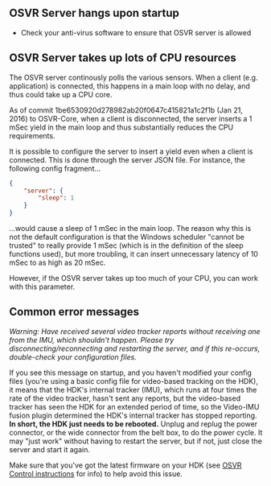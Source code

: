 ## OSVR Server hangs upon startup
- Check your anti-virus software to ensure that OSVR server is allowed

## OSVR Server takes up lots of CPU resources
The OSVR server continously polls the various sensors. When a client (e.g. application) is connected, this happens in a main loop with no delay, and thus could take up a CPU core. 

As of commit 1be6530920d278982ab20f0647c415821a1c2f1b (Jan 21, 2016) to OSVR-Core, when a client is disconnected, the server inserts a 1 mSec yield in the main loop and thus substantially reduces the CPU requirements.

It is possible to configure the server to insert a yield even when a client is connected. This is done through the server JSON file. For instance, the following config fragment...

```json
{
	"server": {
		"sleep": 1
	}
}
```

...would cause a sleep of 1 mSec in the main loop. The reason why this is not the default configuration is that the Windows scheduler "cannot be trusted" to really provide 1 mSec (which is in the definition of the sleep functions used), but more troubling, it can insert unnecessary latency of 10 mSec to as high as 20 mSec.

However, if the OSVR server takes up too much of your CPU, you can work with this parameter.

## Common error messages
*Warning: Have received several video tracker reports without receiving one from the IMU, which shouldn't happen.  Please try disconnecting/reconnecting and restarting the server, and if this re-occurs, double-check your configuration files.*

If you see this message on startup, and you haven't modified your config files (you're using a basic config file for video-based tracking on the HDK), it means that the HDK's internal tracker (IMU), which runs at four times the rate of the video tracker, hasn't sent any reports, but the video-based tracker has seen the HDK for an extended period of time, so the Video-IMU fusion plugin determined the HDK's internal tracker has stopped reporting. **In short, the HDK just needs to be rebooted.** Unplug and replug the power connector, or the wide connector from the belt box, to do the power cycle. It may "just work" without having to restart the server, but if not, just close the server and start it again.

Make sure that you've got the latest firmware on your HDK (see [OSVR Control instructions](../Utilities/OSVRControl.md) for info) to help avoid this issue.
